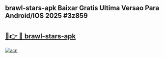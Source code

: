 ## brawl-stars-apk Baixar Gratis Ultima Versao Para Android/IOS 2025 #3z859

# <h2><a href="https://ainizakaria.my?title=brawl-stars-apk&ref=20M">🔗👉 🔴 brawl-stars-apk</a></h2>

[![acn](https://github.com/user-attachments/assets/0f9c940e-d8b0-45ae-aac7-cd30a18b3e1c)](https://ainizakaria.my?title=brawl-stars-apk&ref=20M)


